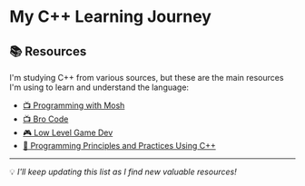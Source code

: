 # My C++ Learning Journey  

## 📚 Resources  

I'm studying C++ from various sources, but these are the main resources I'm using to learn and understand the language:  

- [📺 Programming with Mosh](https://www.youtube.com/watch?v=ZzaPdXTrSb8&ab_channel=ProgrammingwithMosh)  
- [📺 Bro Code](https://www.youtube.com/watch?v=-TkoO8Z07hI&t=10280s&pp=ugMICgJwdBABGAHKBQdicm9jb2Rl)  
- [🎮 Low Level Game Dev](https://www.youtube.com/watch?v=XOs2qynEmNE&ab_channel=LowLevelGameDev)  
- [📖 Programming Principles and Practices Using C++](https://dl.icdst.org/pdfs/files3/fef0590f02fa06bb42cba558fbc9e51c.pdf)  

---

💡 *I'll keep updating this list as I find new valuable resources!*  
